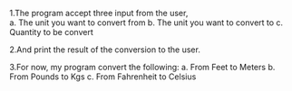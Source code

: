 1.The program accept three input from the user,  
    a. The unit you want to convert from 
    b. The unit you want to convert to
    c. Quantity to be convert
    
2.And print the result of the conversion to the user.

3.For now, my program convert the following:
    a. From Feet to Meters
    b. From Pounds to Kgs
    c. From Fahrenheit to Celsius 

